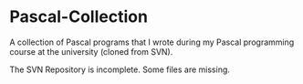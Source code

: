 # Pascal-Collection
A collection of Pascal programs that I wrote during my Pascal programming course at the university (cloned from SVN).

The SVN Repository is incomplete. Some files are missing.

